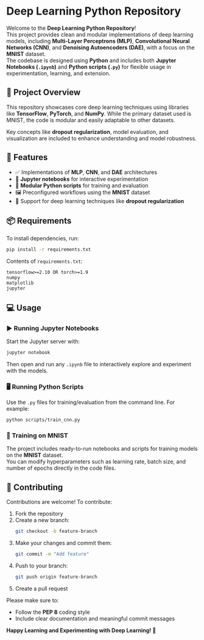 # Deep Learning Python Repository

Welcome to the **Deep Learning Python Repository**!  
This project provides clean and modular implementations of deep learning models, including **Multi-Layer Perceptrons (MLP)**, **Convolutional Neural Networks (CNN)**, and **Denoising Autoencoders (DAE)**, with a focus on the **MNIST** dataset.  
The codebase is designed using **Python** and includes both **Jupyter Notebooks (`.ipynb`)** and **Python scripts (`.py`)** for flexible usage in experimentation, learning, and extension.


## 📌 Project Overview

This repository showcases core deep learning techniques using libraries like **TensorFlow**, **PyTorch**, and **NumPy**. While the primary dataset used is MNIST, the code is modular and easily adaptable to other datasets.

Key concepts like **dropout regularization**, model evaluation, and visualization are included to enhance understanding and model robustness.


## 🚀 Features

- ✅ Implementations of **MLP**, **CNN**, and **DAE** architectures  
- 🧪 **Jupyter notebooks** for interactive experimentation  
- 🔁 **Modular Python scripts** for training and evaluation  
- 🖼️ Preconfigured workflows using the **MNIST** dataset  
- 🧠 Support for deep learning techniques like **dropout regularization**


## 📦 Requirements

To install dependencies, run:

```bash
pip install -r requirements.txt
```

Contents of `requirements.txt`:

```
tensorflow>=2.10 OR torch>=1.9
numpy
matplotlib
jupyter
```


## 💻 Usage

### ▶️ Running Jupyter Notebooks

Start the Jupyter server with:

```bash
jupyter notebook
```

Then open and run any `.ipynb` file to interactively explore and experiment with the models.

### 🖥️ Running Python Scripts

Use the `.py` files for training/evaluation from the command line. For example:

```bash
python scripts/train_cnn.py
```

### 🧪 Training on MNIST

The project includes ready-to-run notebooks and scripts for training models on the **MNIST** dataset.  
You can modify hyperparameters such as learning rate, batch size, and number of epochs directly in the code files.


## 🤝 Contributing

Contributions are welcome! To contribute:

1. Fork the repository  
2. Create a new branch:
   ```bash
   git checkout -b feature-branch
   ```
3. Make your changes and commit them:
   ```bash
   git commit -m "Add feature"
   ```
4. Push to your branch:
   ```bash
   git push origin feature-branch
   ```
5. Create a pull request

Please make sure to:

- Follow the **PEP 8** coding style  
- Include clear documentation and meaningful commit messages

**Happy Learning and Experimenting with Deep Learning! 🚀**
